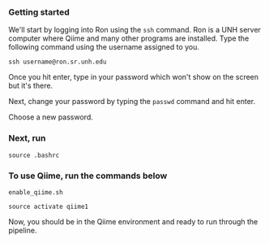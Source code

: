 ### Getting started
We'll start by logging into Ron using the `ssh` command. Ron is a UNH server computer where Qiime and many other programs are installed. Type the following command using the username assigned to you.

```
ssh username@ron.sr.unh.edu
```
Once you hit enter, type in your password which won't show on the screen but it's there. 

Next, change your password by typing the `passwd` command and hit enter. 

Choose a new password.

### Next, run

```
source .bashrc
```

### To use Qiime, run the commands below

```
enable_qiime.sh
```
```
source activate qiime1
```

Now, you should be in the Qiime environment and ready to run through the pipeline.


